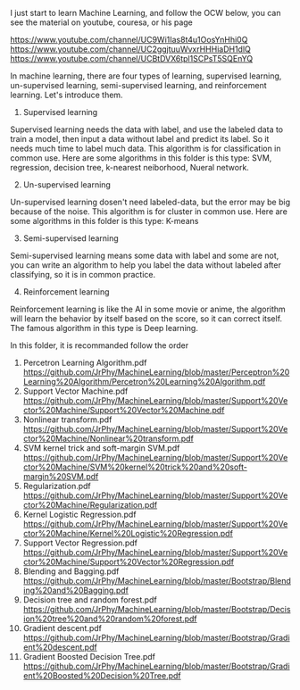 I just start to learn Machine Learning, and follow the OCW below, 
you can see the material on youtube, couresa, or his page

https://www.youtube.com/channel/UC9Wi1Ias8t4u1OosYnHhi0Q
https://www.youtube.com/channel/UC2ggjtuuWvxrHHHiaDH1dlQ
https://www.youtube.com/channel/UCBtDVX6tpl1SCPsT5SQEnYQ

In machine learning, there are four types of learning, supervised learning, un-supervised learning, semi-supervised learning, and reinforcement learning. Let's introduce them.

1. Supervised learning

Supervised learning needs the data with label, and use the labeled data to train a model, then input a data without label and predict its label. So it needs much time to label much data. This algorithm is for classification in common use.
Here are some algorithms in this folder is this type: SVM, regression, decision tree, k-nearest neiborhood, Nueral network.

2. Un-supervised learning

Un-supervised learning dosen't need labeled-data, but the error may be big because of the noise. This algorithm is for cluster in common use.
Here are some algorithms in this folder is this type: K-means

3. Semi-supervised learning

Semi-supervised learning means some data with label and some are not, you can write an algorithm to help you label the data without labeled after classifying, so it is in common practice.

4. Reinforcement learning

Reinforcement learning is like the AI in some movie or anime, the algorithm will learn the behavior by itself based on the score, so it can correct itself. The famous algorithm in this type is Deep learning.


In this folder, it is recommanded follow the order
1. Percetron Learning Algorithm.pdf 
https://github.com/JrPhy/MachineLearning/blob/master/Perceptron%20Learning%20Algorithm/Percetron%20Learning%20Algorithm.pdf
2. Support Vector Machine.pdf
https://github.com/JrPhy/MachineLearning/blob/master/Support%20Vector%20Machine/Support%20Vector%20Machine.pdf
3. Nonlinear transform.pdf
https://github.com/JrPhy/MachineLearning/blob/master/Support%20Vector%20Machine/Nonlinear%20transform.pdf
4. SVM kernel trick and soft-margin SVM.pdf
https://github.com/JrPhy/MachineLearning/blob/master/Support%20Vector%20Machine/SVM%20kernel%20trick%20and%20soft-margin%20SVM.pdf
5. Regularization.pdf
https://github.com/JrPhy/MachineLearning/blob/master/Support%20Vector%20Machine/Regularization.pdf
6. Kernel Logistic Regression.pdf
https://github.com/JrPhy/MachineLearning/blob/master/Support%20Vector%20Machine/Kernel%20Logistic%20Regression.pdf
7. Support Vector Regression.pdf
https://github.com/JrPhy/MachineLearning/blob/master/Support%20Vector%20Machine/Support%20Vector%20Regression.pdf
8. Blending and Bagging.pdf
https://github.com/JrPhy/MachineLearning/blob/master/Bootstrap/Blending%20and%20Bagging.pdf
9. Decision tree and random forest.pdf
https://github.com/JrPhy/MachineLearning/blob/master/Bootstrap/Decision%20tree%20and%20random%20forest.pdf
10. Gradient descent.pdf
https://github.com/JrPhy/MachineLearning/blob/master/Bootstrap/Gradient%20descent.pdf
11. Gradient Boosted Decision Tree.pdf
https://github.com/JrPhy/MachineLearning/blob/master/Bootstrap/Gradient%20Boosted%20Decision%20Tree.pdf
